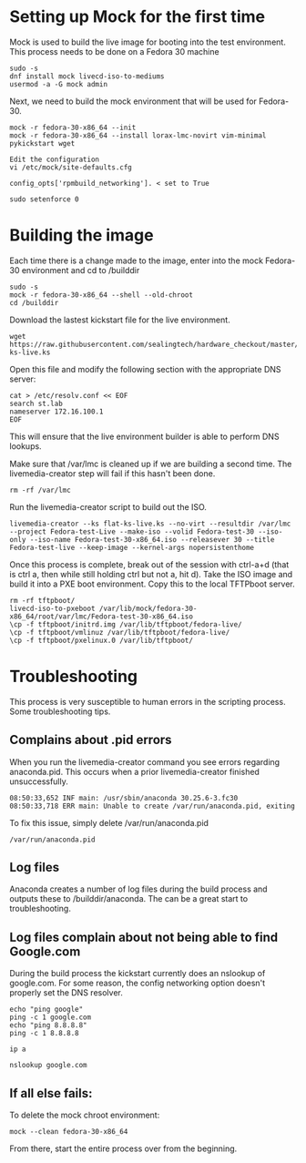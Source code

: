 # Setting up Mock for the first time
Mock is used to build the live image for booting into the test environment.  This process needs to be done on a Fedora 30 machine

```
sudo -s
dnf install mock livecd-iso-to-mediums
usermod -a -G mock admin
```

Next, we need to build the mock environment that will be used for Fedora-30.
```
mock -r fedora-30-x86_64 --init
mock -r fedora-30-x86_64 --install lorax-lmc-novirt vim-minimal pykickstart wget

Edit the configuration
vi /etc/mock/site-defaults.cfg

config_opts['rpmbuild_networking']. < set to True

sudo setenforce 0

```


# Building the image
Each time there is a change made to the image, enter into the mock Fedora-30 environment and cd to /builddir
```
sudo -s
mock -r fedora-30-x86_64 --shell --old-chroot
cd /builddir
```

Download the lastest kickstart file for the live environment.
```
wget https://raw.githubusercontent.com/sealingtech/hardware_checkout/master/flat-ks-live.ks
```

Open this file and modify the following section with the appropriate DNS server:
```
cat > /etc/resolv.conf << EOF
search st.lab
nameserver 172.16.100.1
EOF
```

This will ensure that the live environment builder is able to perform DNS lookups.

Make sure that /var/lmc is cleaned up if we are building a second time.  The livemedia-creator step will fail if this hasn't been done.
```
rm -rf /var/lmc
```

Run the livemedia-creator script to build out the ISO.
```
livemedia-creator --ks flat-ks-live.ks --no-virt --resultdir /var/lmc --project Fedora-test-Live --make-iso --volid Fedora-test-30 --iso-only --iso-name Fedora-test-30-x86_64.iso --releasever 30 --title Fedora-test-live --keep-image --kernel-args nopersistenthome
```



Once this process is complete, break out of the session with ctrl-a+d (that is ctrl a, then while still holding ctrl but not a, hit d).  Take the ISO image and build it into a PXE boot environment.  Copy this to the local TFTPboot server.

```
rm -rf tftpboot/
livecd-iso-to-pxeboot /var/lib/mock/fedora-30-x86_64/root/var/lmc/Fedora-test-30-x86_64.iso
\cp -f tftpboot/initrd.img /var/lib/tftpboot/fedora-live/
\cp -f tftpboot/vmlinuz /var/lib/tftpboot/fedora-live/
\cp -f tftpboot/pxelinux.0 /var/lib/tftpboot/
```

# Troubleshooting

This process is very susceptible to human errors in the scripting process.  Some troubleshooting tips.

## Complains about .pid errors

When you run the livemedia-creator command you see errors regarding anaconda.pid.  This occurs when a prior livemedia-creator finished unsuccessfully.  

```
08:50:33,652 INF main: /usr/sbin/anaconda 30.25.6-3.fc30
08:50:33,718 ERR main: Unable to create /var/run/anaconda.pid, exiting
```

To fix this issue, simply delete /var/run/anaconda.pid

```
/var/run/anaconda.pid
```

## Log files

Anaconda creates a number of log files during the build process and outputs these to /builddir/anaconda.  The can be a great start to troubleshooting.

## Log files complain about not being able to find Google.com

During the build process the kickstart currently does an nslookup of google.com.  For some reason, the config networking option doesn't properly set the DNS resolver.  
```
echo "ping google"
ping -c 1 google.com
echo "ping 8.8.8.8"
ping -c 1 8.8.8.8

ip a

nslookup google.com
```


## If all else fails:

To delete the mock chroot environment:

```
mock --clean fedora-30-x86_64
```

From there, start the entire process over from the beginning.
